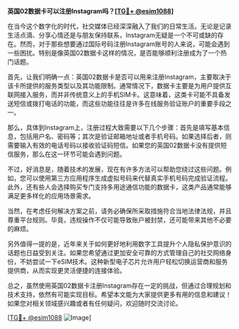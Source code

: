 **英国02数据卡可以注册Instagram吗？[[TG💪+ @esim1088](https://t.me/s/esim1088)]**

在当今这个数字化的时代，社交媒体已经深深融入了我们的日常生活。无论是记录生活点滴、分享心情还是与朋友保持联系，Instagram无疑是一个不可或缺的存在。然而，对于那些想要通过国际号码注册Instagram账号的人来说，可能会遇到一些困扰。特别是像英国02数据卡这样的情况，是否能够顺利注册成为了一个热门话题。

首先，让我们明确一点：英国02数据卡是否可以用来注册Instagram，主要取决于该卡所提供的服务类型以及其功能限制。通常情况下，数据卡主要是为用户提供互联网接入服务，而并非传统意义上的手机SIM卡。这意味着，这类卡可能不具备发送短信或拨打电话的功能，而这些功能往往是许多在线服务验证账户的重要手段之一。

那么，具体到Instagram上，注册过程大致需要以下几个步骤：首先是填写基本信息，包括用户名、密码等；其次是验证邮箱地址或者手机号码。如果选择后者，则需要输入有效的电话号码以接收验证码短信。如果您的英国02数据卡没有提供短信服务，那么在这一环节可能会遇到问题。

不过，好消息是，随着技术的发展，现在有许多方法可以帮助您绕过这些问题。例如，您可以使用第三方应用程序生成虚拟号码来代替真实手机号码完成验证流程。此外，还有些人会选择购买专门支持多用途通信功能的数据卡，这类产品通常能够满足更多样化的应用场景需求。

当然，在考虑任何解决方案之前，请务必确保所采取措施符合当地法律法规，并且尊重平台规则。毕竟，违规操作不仅可能导致账户被封禁，还可能带来其他不必要的麻烦。

另外值得一提的是，近年来关于如何更好地利用数字工具提升个人隐私保护意识的话题也日益受到关注。如果您希望通过更加安全可靠的方式管理自己的社交网络身份，不妨尝试一下eSIM技术。这种新型电子芯片允许用户轻松切换运营商和服务提供商，从而实现更灵活便捷的连接体验。

总之，虽然使用英国02数据卡注册Instagram存在一定的挑战，但通过合理规划和技术支持，依然有可能实现目标。希望本文能为大家提供更多有用的信息和建议！如果您对相关领域感兴趣或者有任何疑问，欢迎随时交流讨论。

[[TG💪+ @esim1088](https://t.me/s/esim1088) ![Image](https://i.postimg.cc/4NQfJmqS/Snipaste-2025-05-13-00-14-12.png)]